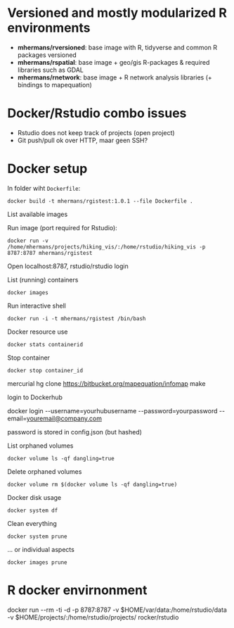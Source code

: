 # Versioned and mostly modularized R environments

- **mhermans/rversioned**: base image with R, tidyverse and common R packages versioned
- **mhermans/rspatial**: base image + geo/gis R-packages & required libraries such as GDAL
- **mhermans/rnetwork**: base image + R network analysis libraries (+ bindings to mapequation)

# Docker/Rstudio combo issues

* Rstudio does not keep track of projects (open project)
* Git push/pull ok over HTTP, maar geen SSH?

# Docker setup

In folder wiht `Dockerfile`:

    docker build -t mhermans/rgistest:1.0.1 --file Dockerfile .

List available images


Run image (port required for Rstudio):

    docker run -v /home/mhermans/projects/hiking_vis/:/home/rstudio/hiking_vis -p 8787:8787 mhermans/rgistest

Open localhost:8787, rstudio/rstudio login

List (running) containers

    docker images

Run interactive shell 
   
    docker run -i -t mhermans/rgistest /bin/bash

Docker resource use

    docker stats containerid

Stop container

    docker stop container_id 

mercurial
hg clone https://bitbucket.org/mapequation/infomap
make

login to Dockerhub

docker login --username=yourhubusername --password=yourpassword --email=youremail@company.com

password is stored in config.json (but hashed)


List orphaned volumes

	docker volume ls -qf dangling=true

Delete orphaned volumes
	
	docker volume rm $(docker volume ls -qf dangling=true)

Docker disk usage

    docker system df

Clean everything

    docker system prune

... or individual aspects

    docker images prune

	
# R docker envirnonment


docker run --rm -ti -d -p 8787:8787 -v $HOME/var/data:/home/rstudio/data -v $HOME/projects/:/home/rstudio/projects/ rocker/rstudio
